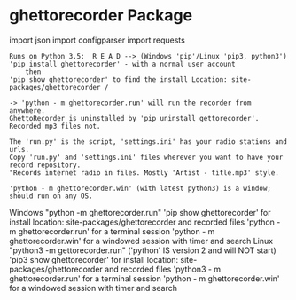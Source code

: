 # ghettorecorder Package
import json import configparser import requests

	
	Runs on Python 3.5:  R E A D --> (Windows 'pip'/Linux 'pip3, python3') 
	'pip install ghettorecorder' - with a normal user account
		then 
	'pip show ghettorecorder' to find the install Location: site-packages/ghettorecorder / 
	
	-> 'python - m ghettorecorder.run' will run the recorder from anywhere.
	GhettoRecorder is uninstalled by 'pip uninstall gettorecorder'. Recorded mp3 files not.
	
	The 'run.py' is the script, 'settings.ini' has your radio stations and urls.
	Copy 'run.py' and 'settings.ini' files wherever you want to have your record repository.
	"Records internet radio in files. Mostly 'Artist - title.mp3' style.
	
	'python - m ghettorecorder.win' (with latest python3) is a window; should run on any OS.
	
Windows
	"python -m ghettorecorder.run" 
		'pip show ghettorecorder' 
			for install location: site-packages/ghettorecorder
				and recorded files
					'python - m ghettorecorder.run' for a terminal session
					'python - m ghettorecorder.win' for a windowed session with timer and search
Linux
	"python3 -m gettorecorder.run" ('python' IS version 2 and will NOT start)
		'pip3 show ghettorecorder' 
			for install location: site-packages/ghettorecorder
					and recorded files
						'python3 - m ghettorecorder.run' for a terminal session
						'python - m ghettorecorder.win' for a windowed session with timer and search
	
